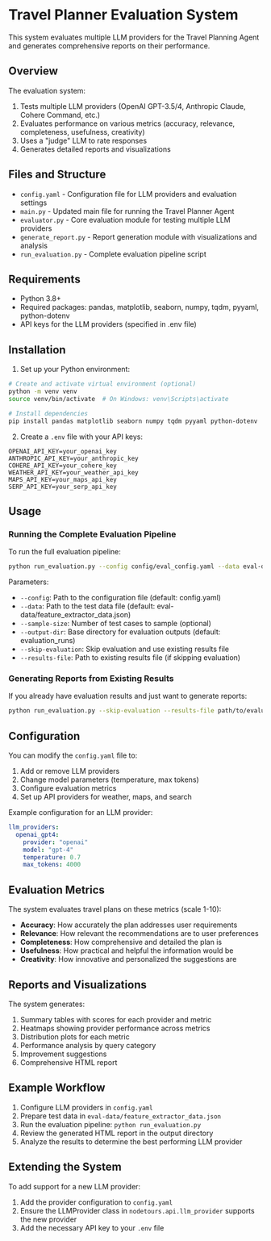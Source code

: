 # Travel Planner Evaluation System

This system evaluates multiple LLM providers for the Travel Planning Agent and generates comprehensive reports on their performance.

## Overview

The evaluation system:

1. Tests multiple LLM providers (OpenAI GPT-3.5/4, Anthropic Claude, Cohere Command, etc.)
2. Evaluates performance on various metrics (accuracy, relevance, completeness, usefulness, creativity)
3. Uses a "judge" LLM to rate responses 
4. Generates detailed reports and visualizations

## Files and Structure

- `config.yaml` - Configuration file for LLM providers and evaluation settings
- `main.py` - Updated main file for running the Travel Planner Agent
- `evaluator.py` - Core evaluation module for testing multiple LLM providers
- `generate_report.py` - Report generation module with visualizations and analysis
- `run_evaluation.py` - Complete evaluation pipeline script

## Requirements

- Python 3.8+
- Required packages: pandas, matplotlib, seaborn, numpy, tqdm, pyyaml, python-dotenv
- API keys for the LLM providers (specified in .env file)

## Installation

1. Set up your Python environment:

```bash
# Create and activate virtual environment (optional)
python -m venv venv
source venv/bin/activate  # On Windows: venv\Scripts\activate

# Install dependencies
pip install pandas matplotlib seaborn numpy tqdm pyyaml python-dotenv
```

2. Create a `.env` file with your API keys:

```
OPENAI_API_KEY=your_openai_key
ANTHROPIC_API_KEY=your_anthropic_key
COHERE_API_KEY=your_cohere_key
WEATHER_API_KEY=your_weather_api_key
MAPS_API_KEY=your_maps_api_key
SERP_API_KEY=your_serp_api_key
```

## Usage

### Running the Complete Evaluation Pipeline

To run the full evaluation pipeline:

```bash
python run_evaluation.py --config config/eval_config.yaml --data eval-data/travel_assistant_data.json --sample-size 10
```

Parameters:
- `--config`: Path to the configuration file (default: config.yaml)
- `--data`: Path to the test data file (default: eval-data/feature_extractor_data.json)
- `--sample-size`: Number of test cases to sample (optional)
- `--output-dir`: Base directory for evaluation outputs (default: evaluation_runs)
- `--skip-evaluation`: Skip evaluation and use existing results file
- `--results-file`: Path to existing results file (if skipping evaluation)

### Generating Reports from Existing Results

If you already have evaluation results and just want to generate reports:

```bash
python run_evaluation.py --skip-evaluation --results-file path/to/evaluation_results.json
```

## Configuration

You can modify the `config.yaml` file to:

1. Add or remove LLM providers
2. Change model parameters (temperature, max tokens)
3. Configure evaluation metrics
4. Set up API providers for weather, maps, and search

Example configuration for an LLM provider:

```yaml
llm_providers:
  openai_gpt4:
    provider: "openai"
    model: "gpt-4"
    temperature: 0.7
    max_tokens: 4000
```

## Evaluation Metrics

The system evaluates travel plans on these metrics (scale 1-10):

- **Accuracy**: How accurately the plan addresses user requirements
- **Relevance**: How relevant the recommendations are to user preferences
- **Completeness**: How comprehensive and detailed the plan is
- **Usefulness**: How practical and helpful the information would be
- **Creativity**: How innovative and personalized the suggestions are

## Reports and Visualizations

The system generates:

1. Summary tables with scores for each provider and metric
2. Heatmaps showing provider performance across metrics
3. Distribution plots for each metric
4. Performance analysis by query category
5. Improvement suggestions
6. Comprehensive HTML report

## Example Workflow

1. Configure LLM providers in `config.yaml`
2. Prepare test data in `eval-data/feature_extractor_data.json`
3. Run the evaluation pipeline: `python run_evaluation.py`
4. Review the generated HTML report in the output directory
5. Analyze the results to determine the best performing LLM provider

## Extending the System

To add support for a new LLM provider:

1. Add the provider configuration to `config.yaml`
2. Ensure the LLMProvider class in `nodetours.api.llm_provider` supports the new provider
3. Add the necessary API key to your `.env` file
